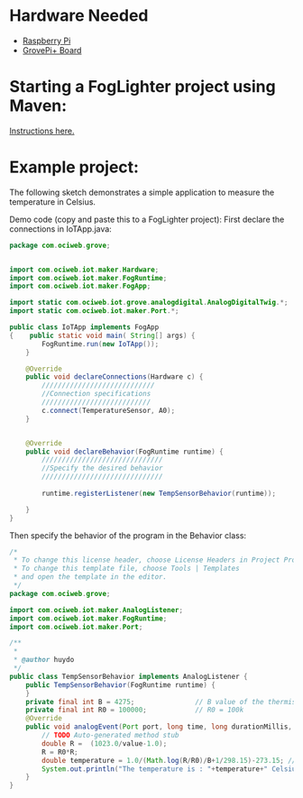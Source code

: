 # Hardware Needed
- [Raspberry Pi](https://www.raspberrypi.org/)
- [GrovePi+ Board](https://www.dexterindustries.com/shop/grovepi-board/)

# Starting a FogLighter project using Maven: 
[Instructions here.](https://github.com/oci-pronghorn/FogLighter/blob/master/README.md)

# Example project:

The following sketch demonstrates a simple application to measure the temperature in Celsius.

Demo code (copy and paste this to a FogLighter project):
First declare the connections in IoTApp.java:


```java
package com.ociweb.grove;


import com.ociweb.iot.maker.Hardware;
import com.ociweb.iot.maker.FogRuntime;
import com.ociweb.iot.maker.FogApp;

import static com.ociweb.iot.grove.analogdigital.AnalogDigitalTwig.*;
import static com.ociweb.iot.maker.Port.*;

public class IoTApp implements FogApp
{    public static void main( String[] args) {
        FogRuntime.run(new IoTApp());
    } 

    @Override
    public void declareConnections(Hardware c) {
        ////////////////////////////
        //Connection specifications
        ///////////////////////////
        c.connect(TemperatureSensor, A0);
    }


    @Override
    public void declareBehavior(FogRuntime runtime) {
        //////////////////////////////
        //Specify the desired behavior
        //////////////////////////////
        
        runtime.registerListener(new TempSensorBehavior(runtime));

    }  
}
```


Then specify the behavior of the program in the Behavior class:

```java
/*
 * To change this license header, choose License Headers in Project Properties.
 * To change this template file, choose Tools | Templates
 * and open the template in the editor.
 */
package com.ociweb.grove;

import com.ociweb.iot.maker.AnalogListener;
import com.ociweb.iot.maker.FogRuntime;
import com.ociweb.iot.maker.Port;

/**
 *
 * @author huydo
 */
public class TempSensorBehavior implements AnalogListener {
    public TempSensorBehavior(FogRuntime runtime) {   
    }
    private final int B = 4275;               // B value of the thermistor
    private final int R0 = 100000;            // R0 = 100k
    @Override
    public void analogEvent(Port port, long time, long durationMillis, int average, int value) {
        // TODO Auto-generated method stub
        double R =  (1023.0/value-1.0);
        R = R0*R;
        double temperature = 1.0/(Math.log(R/R0)/B+1/298.15)-273.15; // convert to temperature via datasheet
        System.out.println("The temperature is : "+temperature+" Celsius");
    }
}
```

